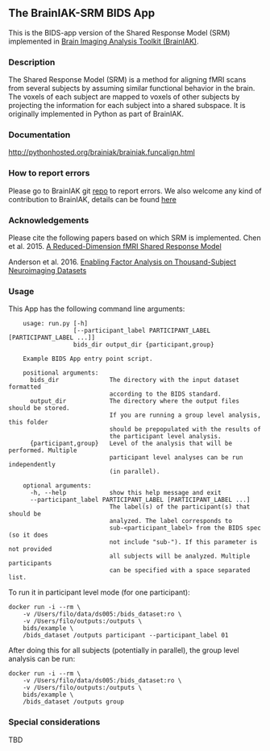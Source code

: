 ## The BrainIAK-SRM BIDS App
This is the BIDS-app version of the Shared Response Model (SRM)
implemented in [Brain Imaging Analysis Toolkit (BrainIAK)](https://github.com/IntelPNI/brainiak).

### Description
The Shared Response Model (SRM) is a method for aligning fMRI scans from several subjects by assuming
similar functional behavior in the brain. The voxels of each subject are mapped to voxels of other subjects
by projecting the information for each subject into a shared subspace. It is originally implemented
in Python as part of BrainIAK.

### Documentation
http://pythonhosted.org/brainiak/brainiak.funcalign.html

### How to report errors
Please go to BrainIAK git [repo](https://github.com/IntelPNI/brainiak) to report errors.
We also welcome any kind of contribution to BrainIAK, details can be found
[here](https://github.com/IntelPNI/brainiak/blob/master/CONTRIBUTING.rst)

### Acknowledgements
Please cite the following papers based on which SRM is implemented.
Chen et al. 2015.
[A Reduced-Dimension fMRI Shared Response Model](http://papers.nips.cc/paper/5855-a-reduced-dimension-fmri-shared-response-model)

Anderson et al. 2016.
[Enabling Factor Analysis on Thousand-Subject Neuroimaging Datasets](https://arxiv.org/abs/1608.04647)

### Usage
This App has the following command line arguments:

		usage: run.py [-h]
		              [--participant_label PARTICIPANT_LABEL [PARTICIPANT_LABEL ...]]
		              bids_dir output_dir {participant,group}

		Example BIDS App entry point script.

		positional arguments:
		  bids_dir              The directory with the input dataset formatted
		                        according to the BIDS standard.
		  output_dir            The directory where the output files should be stored.
		                        If you are running a group level analysis, this folder
		                        should be prepopulated with the results of
		                        the participant level analysis.
		  {participant,group}   Level of the analysis that will be performed. Multiple
		                        participant level analyses can be run independently
		                        (in parallel).

		optional arguments:
		  -h, --help            show this help message and exit
		  --participant_label PARTICIPANT_LABEL [PARTICIPANT_LABEL ...]
		                        The label(s) of the participant(s) that should be
		                        analyzed. The label corresponds to
		                        sub-<participant_label> from the BIDS spec (so it does
		                        not include "sub-"). If this parameter is not provided
		                        all subjects will be analyzed. Multiple participants
		                        can be specified with a space separated list.

To run it in participant level mode (for one participant):

    docker run -i --rm \
		-v /Users/filo/data/ds005:/bids_dataset:ro \
		-v /Users/filo/outputs:/outputs \
		bids/example \
		/bids_dataset /outputs participant --participant_label 01

After doing this for all subjects (potentially in parallel), the group level analysis
can be run:

    docker run -i --rm \
		-v /Users/filo/data/ds005:/bids_dataset:ro \
		-v /Users/filo/outputs:/outputs \
		bids/example \
		/bids_dataset /outputs group

### Special considerations
TBD
